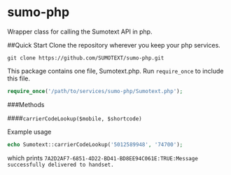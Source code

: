 sumo-php
========

Wrapper class for calling the Sumotext API in php.

##Quick Start
Clone the repository wherever you keep your php services.
```git
git clone https://github.com/SUMOTEXT/sumo-php.git
```
This package contains one file, Sumotext.php. Run `require_once` to include this file.
```php
require_once('/path/to/services/sumo-php/Sumotext.php');
```
###Methods

####`carrierCodeLookup($mobile, $shortcode)`

Example usage
```php
echo Sumotext::carrierCodeLookup('5012589948', '74700');
```
which prints `7A2D2AF7-6851-4D22-BD41-BD8EE94C061E:TRUE:Message successfully delivered to handset.`
